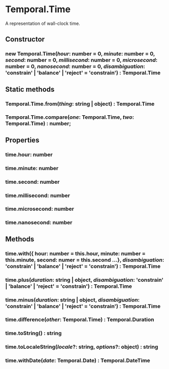 # Temporal.Time

A representation of wall-clock time.

## Constructor

### **new Temporal.Time**(_hour_: number = 0, _minute_: number = 0, _second_: number = 0, _millisecond_: number = 0, _microsecond_: number = 0, _nanosecond_: number = 0, _disambiguation_: 'constrain' | 'balance' | 'reject' = 'constrain') : Temporal.Time

## Static methods

### Temporal.Time.**from**(_thing_: string | object) : Temporal.Time

### Temporal.Time.**compare**(_one_: Temporal.Time, _two_: Temporal.Time) : number;

## Properties

### time.**hour**: number

### time.**minute**: number

### time.**second**: number

### time.**millisecond**: number

### time.**microsecond**: number

### time.**nanosecond**: number

## Methods

### time.**with**({ hour: number = this.hour, minute: number = this.minute, second: numer = this.second ...}, _disambiguation_: 'constrain' | 'balance' | 'reject' = 'constrain') : Temporal.Time

### time.**plus**(_duration_: string | object, _disambiguation_: 'constrain' | 'balance' | 'reject' = 'constrain') : Temporal.Time

### time.**minus**(_duration_: string | object, _disambiguation_: 'constrain' | 'balance' | 'reject' = 'constrain') : Temporal.Time

### time.**difference**(_other_: Temporal.Time) : Temporal.Duration

### time.**toString**() : string

### time.**toLocaleString**(_locale_?: string, _options_?: object) : string

### time.**withDate**(_date_: Temporal.Date) : Temporal.DateTime
